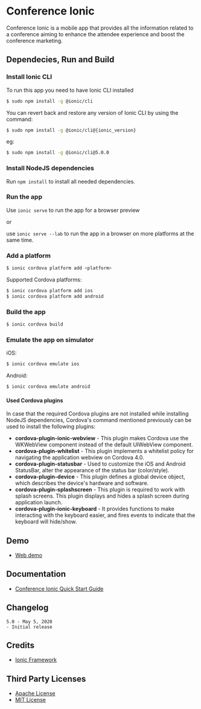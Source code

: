# Conference Ionic
Conference Ionic is a mobile app that provides all the information related to a conference aiming to enhance the attendee experience and boost the conference marketing.

## Dependecies, Run and Build

### Install Ionic CLI
To run this app you need to have Ionic CLI installed

```bash
$ sudo npm install -g @ionic/cli
```

You can revert back and restore any version of Ionic CLI by using the command:
```bash
$ sudo npm install -g @ionic/cli@{ionic_version}
```

eg:
```bash
$ sudo npm install -g @ionic/cli@5.0.0
```

### Install NodeJS dependencies
Run `npm install` to install all needed dependencies.

### Run the app
Use `ionic serve` to run the app for a browser preview

or

use `ionic serve --lab` to run the app in a browser on more platforms at the same time.

### Add a platform
```bash
$ ionic cordova platform add <platform>
```

Supported Cordova platforms:
```bash
$ ionic cordova platform add ios
$ ionic cordova platform add android
```

### Build the app
```bash
$ ionic cordova build
```

### Emulate the app on simulator
iOS:
```bash
$ ionic cordova emulate ios
```

Android:
```bash
$ ionic cordova emulate android
```

#### Used Cordova plugins
In case that the required Cordova plugins are not installed while installing NodeJS dependencies, Cordova's command mentioned previously can be used to install the following plugins:

* **cordova-plugin-ionic-webview** - This plugin makes Cordova use the WKWebView component instead of the default UIWebView component.
* **cordova-plugin-whitelist** - This plugin implements a whitelist policy for navigating the application webview on Cordova 4.0.
* **cordova-plugin-statusbar** - Used to customize the iOS and Android StatusBar, alter the appearance of the status bar (color/style).
* **cordova-plugin-device** - This plugin defines a global device object, which describes the device's hardware and software.
* **cordova-plugin-splashscreen** - This plugin is required to work with splash screens. This plugin displays and hides a splash screen during application launch.
* **cordova-plugin-ionic-keyboard** - It provides functions to make interacting with the keyboard easier, and fires events to indicate that the keyboard will hide/show.

## Demo
* [Web demo](https://skounis.github.io/ionic-demo-conference/conference-5/)

## Documentation
* [Conference Ionic Quick Start Guide](https://docs.google.com/document/d/1eVYnvye0mY-Aw1AOUfyDuFDp5Y5SZoP3Rwzm4B7iMwk/edit?usp=sharing)

## Changelog
```
5.0 - May 5, 2020
- Initial release
```

## Credits
* [Ionic Framework](http://ionicframework.com/)

## Third Party Licenses
* [Apache License](http://www.apache.org/licenses/)
* [MIT License](https://opensource.org/licenses/MIT)
